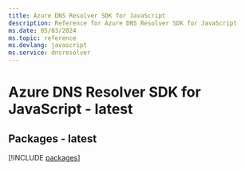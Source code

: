 ```yaml
---
title: Azure DNS Resolver SDK for JavaScript
description: Reference for Azure DNS Resolver SDK for JavaScript
ms.date: 05/03/2024
ms.topic: reference
ms.devlang: javascript
ms.service: dnsresolver
---
```

# Azure DNS Resolver SDK for JavaScript - latest
## Packages - latest
[!INCLUDE [packages](dns-resolver-index.md)]